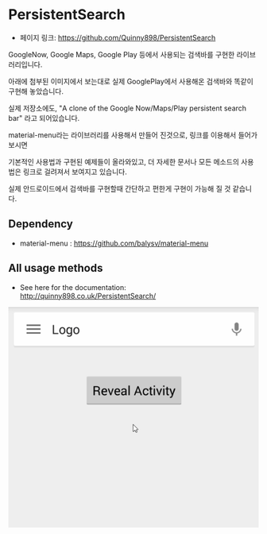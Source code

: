 PersistentSearch
=====================================

- 페이지 링크: https://github.com/Quinny898/PersistentSearch

GoogleNow, Google Maps, Google Play 등에서 사용되는 검색바를 구현한 라이브러리입니다. 

아래에 첨부된 이미지에서 보는대로 실제 GooglePlay에서 사용해온 검색바와 똑같이 구현해 놓았습니다. 

실제 저장소에도, "A clone of the Google Now/Maps/Play persistent search bar" 라고 되어있습니다.

material-menu라는 라이브러리를 사용해서 만들어 진것으로, 링크를 이용해서 들어가보시면 

기본적인 사용법과 구현된 예제들이 올라와있고, 더 자세한 문서나 모든 메소드의 사용법은 링크로 걸려져서 보여지고 있습니다. 

실제 안드로이드에서 검색바를 구현할때 간단하고 편한게 구현이 가능해 질 것 같습니다. 

Dependency
---------------
- material-menu : https://github.com/balysv/material-menu

All usage methods
---------------
- See here for the documentation: http://quinny898.co.uk/PersistentSearch/

![SearchBar](../img/007-19.gif)